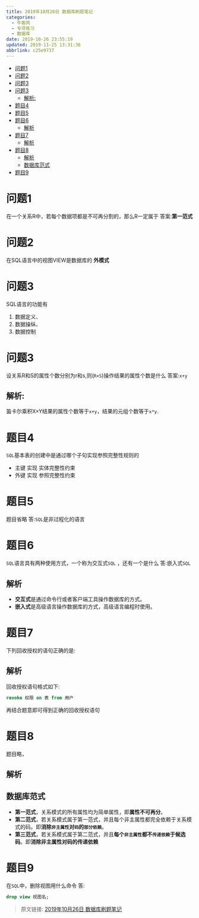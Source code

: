 ```yaml
---
title: 2019年10月26日 数据库刷题笔记
categories: 
  - 牛客网
  - 专项练习
  - 数据库
date: 2019-10-26 23:55:19
updated: 2019-11-25 13:31:36
abbrlink: c25e9737
---
```

<div id='my_toc'>

- [问题1](/exam/c25e9737/#问题1)
- [问题2](/exam/c25e9737/#问题2)
- [问题3](/exam/c25e9737/#问题3)
- [问题3](/exam/c25e9737/#问题3)
    - [解析:](/exam/c25e9737/#解析)
- [题目4](/exam/c25e9737/#题目4)
- [题目5](/exam/c25e9737/#题目5)
- [题目6](/exam/c25e9737/#题目6)
    - [解析](/exam/c25e9737/#解析)
- [题目7](/exam/c25e9737/#题目7)
    - [解析](/exam/c25e9737/#解析)
- [题目8](/exam/c25e9737/#题目8)
    - [解析](/exam/c25e9737/#解析)
    - [数据库范式](/exam/c25e9737/#数据库范式)
- [题目9](/exam/c25e9737/#题目9)

</div>
<!--more-->
<script>if (navigator.platform.toLowerCase() == 'win32'){document.getElementById('my_toc').style.display = 'none';}</script>

<!--end-->
<!--SSTStart-->
# 问题1
在一个关系R中，若每个数据项都是不可再分割的，那么R一定属于
答案:**第一范式**
# 问题2
在SQL语言中的视图VIEW是数据库的
**外模式**
# 问题3
SQL语言的功能有
1. 数据定义、
2. 数据操纵、
3. 数据控制

# 问题3
设关系R和S的属性个数分别为r和s,则(`R×S`)操作结果的属性个数是什么
答案:`x+y`
## 解析:
笛卡尔乘积X×Y结果的属性个数等于`x+y`，结果的元组个数等于`x*y`.
# 题目4
`SQL`基本表的创建中是通过哪个子句实现参照完整性规则的
- 主键 实现 实体完整性约束
- 外键 实现 参照完整性约束

# 题目5
题目省略
答:`SQL`是非过程化的语言

# 题目6
`SQL`语言具有两种使用方式，一个称为交互式`SQL` ，还有一个是什么
答:嵌入式`SQL`
## 解析
- **交互式**是通过命令行或者客户端工具操作数据库的方式。
- **嵌入式**是高级语言操作数据库的方式，高级语言编程时使用。

# 题目7
下列回收授权的语句正确的是:
## 解析
回收授权语句格式如下:
```sql
revoke 权限 on 表 from 用户
```
再结合题意即可得到正确的回收授权语句

# 题目8
题目略，

## 解析
## 数据库范式
- **第一范式**，关系模式的所有属性均为简单属性，即**属性不可再分**。
- **第二范式**，若关系模式属于第一范式，并且每个非主属性都完全依赖于关系模式的码。即**消除`非主属性`对`码`的`部分依赖`**。
- **第三范式**，若关系模式属于第二范式，并且**每个`非主属性`都不`传递依赖`于候选码**。即**消除非主属性对码的传递依赖**

# 题目9
在`SQL`中，删除视图用什么命令
答:
```sql
drop view 视图名;
```
<!--SSTStop-->
>原文链接: [2019年10月26日 数据库刷题笔记](https://lanlan2017.github.io/blog/c25e9737/)
